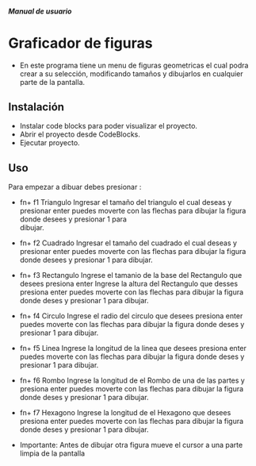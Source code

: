 ##### Manual de usuario
# Graficador de figuras

- En este programa tiene un menu de 
figuras geometricas el cual podra crear a su selección, modificando tamaños y dibujarlos en cualquier parte de la pantalla.

## Instalación
- Instalar code blocks para poder visualizar el proyecto.
- Abrir el proyecto desde CodeBlocks.
- Ejecutar proyecto.

## Uso 
Para empezar a dibuar debes presionar :
- fn+ f1 Triangulo
   Ingresar el tamaño del triangulo el cual deseas   y presionar enter
   puedes moverte  con las flechas  para dibujar la figura donde desees y presionar 1 para  
   dibujar.
- fn+ f2 Cuadrado
 Ingresar el tamaño del cuadrado el cual deseas y presionar enter
puedes moverte con las flechas para dibujar la figura donde desees y presionar 1 para
dibujar.
- fn+ f3 Rectangulo
  Ingrese el tamanio de la base del Rectangulo que desees presiona enter
  Ingrese la altura del Rectangulo que desses presiona enter
  puedes moverte con las flechas para dibujar la figura donde deses y presionar 1 para
dibujar.
- fn+ f4  Circulo
Ingrese el radio del circulo que desees presiona enter
puedes moverte con las flechas para dibujar la figura donde deses y presionar 1 para
dibujar.


- fn+ f5  Linea
   Ingrese la longitud de la linea que desees presiona enter
   puedes moverte con las flechas para dibujar la figura donde deses y presionar 1 para
 dibujar.

- fn+ f6  Rombo
Ingrese la longitud de el Rombo de una de  las partes y  presiona enter
puedes moverte con las flechas para dibujar la figura donde deses y presionar 1 para
dibujar.



- fn+ f7  Hexagono
   Ingrese la longitud de el Hexagono que desees presiona enter
   puedes moverte con las flechas para dibujar la figura donde deses y presionar 1 para
 dibujar.
 - Importante:
   Antes de dibujar otra figura mueve el cursor a una parte limpia de la pantalla
